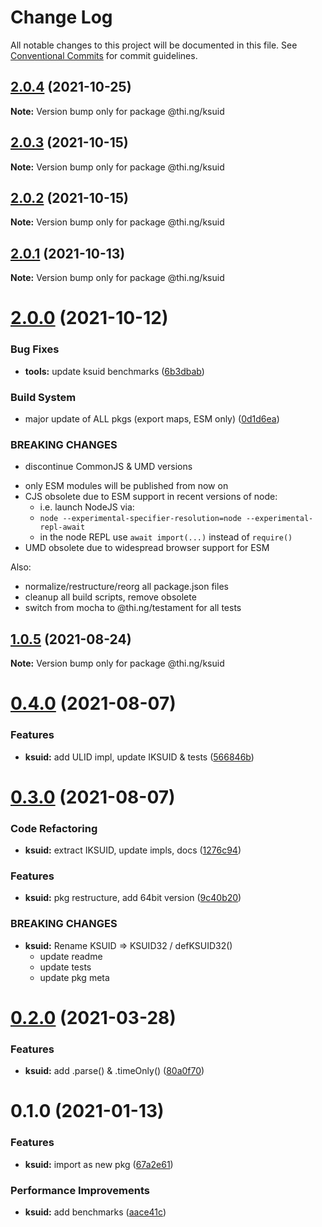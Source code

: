 # Change Log

All notable changes to this project will be documented in this file.
See [Conventional Commits](https://conventionalcommits.org) for commit guidelines.

## [2.0.4](https://github.com/thi-ng/umbrella/compare/@thi.ng/ksuid@2.0.3...@thi.ng/ksuid@2.0.4) (2021-10-25)

**Note:** Version bump only for package @thi.ng/ksuid





## [2.0.3](https://github.com/thi-ng/umbrella/compare/@thi.ng/ksuid@2.0.2...@thi.ng/ksuid@2.0.3) (2021-10-15)

**Note:** Version bump only for package @thi.ng/ksuid





## [2.0.2](https://github.com/thi-ng/umbrella/compare/@thi.ng/ksuid@2.0.1...@thi.ng/ksuid@2.0.2) (2021-10-15)

**Note:** Version bump only for package @thi.ng/ksuid





## [2.0.1](https://github.com/thi-ng/umbrella/compare/@thi.ng/ksuid@2.0.0...@thi.ng/ksuid@2.0.1) (2021-10-13)

**Note:** Version bump only for package @thi.ng/ksuid





# [2.0.0](https://github.com/thi-ng/umbrella/compare/@thi.ng/ksuid@1.0.6...@thi.ng/ksuid@2.0.0) (2021-10-12)


### Bug Fixes

* **tools:** update ksuid benchmarks ([6b3dbab](https://github.com/thi-ng/umbrella/commit/6b3dbabe41c4df6caca367037e7fc16c5441958b))


### Build System

* major update of ALL pkgs (export maps, ESM only) ([0d1d6ea](https://github.com/thi-ng/umbrella/commit/0d1d6ea9fab2a645d6c5f2bf2591459b939c09b6))


### BREAKING CHANGES

* discontinue CommonJS & UMD versions

- only ESM modules will be published from now on
- CJS obsolete due to ESM support in recent versions of node:
  - i.e. launch NodeJS via:
  - `node --experimental-specifier-resolution=node --experimental-repl-await`
  - in the node REPL use `await import(...)` instead of `require()`
- UMD obsolete due to widespread browser support for ESM

Also:
- normalize/restructure/reorg all package.json files
- cleanup all build scripts, remove obsolete
- switch from mocha to @thi.ng/testament for all tests






##  [1.0.5](https://github.com/thi-ng/umbrella/compare/@thi.ng/ksuid@1.0.4...@thi.ng/ksuid@1.0.5) (2021-08-24) 

**Note:** Version bump only for package @thi.ng/ksuid 

#  [0.4.0](https://github.com/thi-ng/umbrella/compare/@thi.ng/ksuid@0.3.0...@thi.ng/ksuid@0.4.0) (2021-08-07) 

###  Features 

- **ksuid:** add ULID impl, update IKSUID & tests ([566846b](https://github.com/thi-ng/umbrella/commit/566846b7cfa735f15d07b25e4514fa3ee540adbf)) 

#  [0.3.0](https://github.com/thi-ng/umbrella/compare/@thi.ng/ksuid@0.2.6...@thi.ng/ksuid@0.3.0) (2021-08-07) 

###  Code Refactoring 

- **ksuid:** extract IKSUID, update impls, docs ([1276c94](https://github.com/thi-ng/umbrella/commit/1276c940d6e7b584d90eb871261ff6a28352de4f)) 

###  Features 

- **ksuid:** pkg restructure, add 64bit version ([9c40b20](https://github.com/thi-ng/umbrella/commit/9c40b2053afb9067723bfb0377e5e3ea2a38c52a)) 

###  BREAKING CHANGES 

- **ksuid:** Rename KSUID => KSUID32 / defKSUID32() 
    - update readme 
    - update tests 
    - update pkg meta 

#  [0.2.0](https://github.com/thi-ng/umbrella/compare/@thi.ng/ksuid@0.1.10...@thi.ng/ksuid@0.2.0) (2021-03-28) 

###  Features 

- **ksuid:** add .parse() & .timeOnly() ([80a0f70](https://github.com/thi-ng/umbrella/commit/80a0f70a2593af1c4e77a33dd3f98e36d9231c1c)) 

#  0.1.0 (2021-01-13) 

###  Features 

- **ksuid:** import as new pkg ([67a2e61](https://github.com/thi-ng/umbrella/commit/67a2e611a52ecd8870b43848e95d457f63185428)) 

###  Performance Improvements 

- **ksuid:** add benchmarks ([aace41c](https://github.com/thi-ng/umbrella/commit/aace41ce8ec0864d38a27d9b0461b705e9e122dc))
